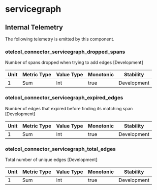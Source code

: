 [comment]: <> (Code generated by mdatagen. DO NOT EDIT.)

# servicegraph

## Internal Telemetry

The following telemetry is emitted by this component.

### otelcol_connector_servicegraph_dropped_spans

Number of spans dropped when trying to add edges [Development]

| Unit | Metric Type | Value Type | Monotonic | Stability |
| ---- | ----------- | ---------- | --------- | --------- |
| 1 | Sum | Int | true | Development |

### otelcol_connector_servicegraph_expired_edges

Number of edges that expired before finding its matching span [Development]

| Unit | Metric Type | Value Type | Monotonic | Stability |
| ---- | ----------- | ---------- | --------- | --------- |
| 1 | Sum | Int | true | Development |

### otelcol_connector_servicegraph_total_edges

Total number of unique edges [Development]

| Unit | Metric Type | Value Type | Monotonic | Stability |
| ---- | ----------- | ---------- | --------- | --------- |
| 1 | Sum | Int | true | Development |
